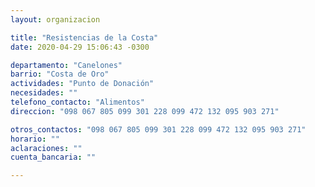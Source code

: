 ```yaml
---
layout: organizacion

title: "Resistencias de la Costa"
date: 2020-04-29 15:06:43 -0300

departamento: "Canelones"
barrio: "Costa de Oro"
actividades: "Punto de Donación"
necesidades: ""
telefono_contacto: "Alimentos"
direccion: "098 067 805 099 301 228 099 472 132 095 903 271"

otros_contactos: "098 067 805 099 301 228 099 472 132 095 903 271"
horario: ""
aclaraciones: ""
cuenta_bancaria: ""

---
```

